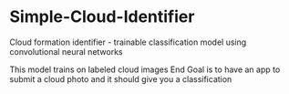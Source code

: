 # Simple-Cloud-Identifier
Cloud formation identifier - trainable classification model using convolutional neural networks

This model trains on labeled cloud images
End Goal is to have an app to submit a cloud photo and it should give you a classification